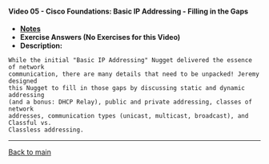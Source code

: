 #### Video 05 - Cisco Foundations: Basic IP Addressing - Filling in the Gaps

- **[Notes](notes.md)**
- **Exercise Answers (No Exercises for this Video)**
- **Description:**

```
While the initial "Basic IP Addressing" Nugget delivered the essence of network 
communication, there are many details that need to be unpacked! Jeremy designed 
this Nugget to fill in those gaps by discussing static and dynamic addressing 
(and a bonus: DHCP Relay), public and private addressing, classes of network 
addresses, communication types (unicast, multicast, broadcast), and Classful vs. 
Classless addressing.
```

---
 
[Back to main](https://github.com/rot0xd/CBTNuggets/blob/master/CCNA/ICND-1/README.md)


